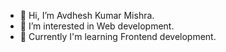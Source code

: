 - 👋 Hi, I’m Avdhesh Kumar Mishra. 
- 👀 I’m interested in Web development. 
- 🌱 Currently I'm learning Frontend development.
<!---
AvdheshMishra/AvdheshMishra is a ✨ special ✨ repository because its `README.md` (this file) appears on your GitHub profile.
You can click the Preview link to take a look at your changes.
--->
